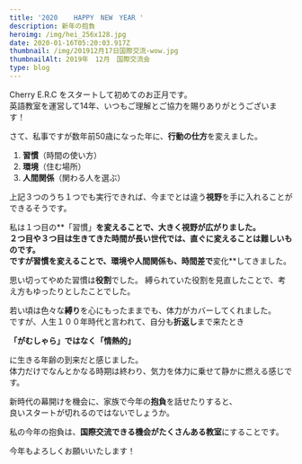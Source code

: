 ```yaml
---
title: '2020    HAPPY　NEW　YEAR '
description: 新年の抱負
heroimg: /img/hei_256x128.jpg
date: 2020-01-16T05:20:03.917Z
thumbnail: /img/201912月17日国際交流-wow.jpg
thumbnailAlt: 2019年　12月　国際交流会
type: blog
---
```

Cherry  E.R.C をスタートして初めてのお正月です。  
英語教室を運営して14年、いつもご理解とご協力を賜りありがとうございます！

さて、私事ですが数年前50歳になった年に、**行動の仕方**を変えました。

1. **習慣**（時間の使い方）
1. **環境**（住む場所）
1. **人間関係**（関わる人を選ぶ）

上記３つのうち１つでも実行できれば、今までとは違う**視野**を手に入れることができるそうです。

私は１つ目の**「習慣」**を変えることで、大きく視野が広がりました。  
２つ目や３つ目は生きてきた時間が長い世代では、直ぐに変えることは難しいものです。  
ですが習慣を変えることで、環境や人間関係も、時間差で**変化**してきました。

思い切ってやめた習慣は**役割**でした。
縛られていた役割を見直したことで、考え方もゆったりとしたことでした。

若い頃は色々な**縛り**を心にもったままでも、体力がカバーしてくれました。  
ですが、人生１００年時代と言われて、自分も**折返し**まで来たとき

**「がむしゃら」ではなく「情熱的」**

に生きる年齢の到来だと感じました。  
体力だけでなんとかなる時期は終わり、気力を体力に乗せて静かに燃える感じです。

新時代の幕開けを機会に、家族で今年の**抱負**を話せたりすると、  
良いスタートが切れるのではないでしょうか。

私の今年の抱負は、**国際交流できる機会がたくさんある教室**にすることです。

今年もよろしくお願いいたします！
